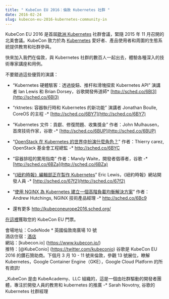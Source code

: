 ```yaml
---
title: " KubeCon EU 2016：倫敦 Kubernetes 社群 "
date: 2016-02-24
slug: kubecon-eu-2016-kubernetes-community-in
---
```


<!--
---
title: " KubeCon EU 2016: Kubernetes Community in London "
date: 2016-02-24
slug: kubecon-eu-2016-kubernetes-community-in
url: /zh-cn/blog/2016/02/Kubecon-Eu-2016-Kubernetes-Community-In
---
-->

<!--
KubeCon EU 2016 is the inaugural [European Kubernetes](http://kubernetes.io/) community conference that follows on the American launch in November 2015. KubeCon is fully dedicated to education and community engagement for[Kubernetes](http://kubernetes.io/) enthusiasts, production users and the surrounding ecosystem.
-->
KubeCon EU 2016 是首屆[歐洲 Kubernetes](http://kubernetes.io/) 社群會議，緊隨 2015 年 11 月召開的北美會議。KubeCon 致力於為 [Kubernetes](http://kubernetes.io/) 愛好者、產品使用者和周圍的生態系統提供教育和社群參與。

<!--
Come join us in London and hang out with hundreds from the Kubernetes community and experience a wide variety of deep technical expert talks and use cases.
-->
快來加入我們在倫敦，與 Kubernetes 社群的數百人一起出去，體驗各種深入的技術專家講座和用例。

<!--
Don’t miss these great speaker sessions at the conference:
-->
不要錯過這些優質的演講：

<!--
* “Kubernetes Hardware Hacks: Exploring the Kubernetes API Through Knobs, Faders, and Sliders” by Ian Lewis and Brian Dorsey, Developer Advocate, Google -* [http://sched.co/6Bl3](http://sched.co/6Bl3)  

* “rktnetes: what's new with container runtimes and Kubernetes” by Jonathan Boulle, Developer and Team Lead at CoreOS -* [http://sched.co/6BY7](http://sched.co/6BY7)

* “Kubernetes Documentation: Contributing, fixing issues, collecting bounties” by John Mulhausen, Lead Technical Writer, Google -* [http://sched.co/6BUP](http://sched.co/6BUP)&nbsp;
* “[What is OpenStack's role in a Kubernetes world?](https://kubeconeurope2016.sched.org/event/6BYC/what-is-openstacks-role-in-a-kubernetes-world?iframe=yes&w=i:0;&sidebar=yes&bg=no#?iframe=yes&w=i:100;&sidebar=yes&bg=no)” By Thierry Carrez, Director of Engineering, OpenStack Foundation -* http://sched.co/6BYC
* “A Practical Guide to Container Scheduling” by Mandy Waite, Developer Advocate, Google -* [http://sched.co/6BZa](http://sched.co/6BZa)  

* “[Kubernetes in Production in The New York Times newsroom](https://kubeconeurope2016.sched.org/event/67f2/kubernetes-in-production-in-the-new-york-times-newsroom?iframe=yes&w=i:0;&sidebar=yes&bg=no#?iframe=yes&w=i:100;&sidebar=yes&bg=no)” Eric Lewis, Web Developer, New York Times -* [http://sched.co/67f2](http://sched.co/67f2)
* “[Creating an Advanced Load Balancing Solution for Kubernetes with NGINX](https://kubeconeurope2016.sched.org/event/6Bc9/creating-an-advanced-load-balancing-solution-for-kubernetes-with-nginx?iframe=yes&w=i:0;&sidebar=yes&bg=no#?iframe=yes&w=i:100;&sidebar=yes&bg=no)” by Andrew Hutchings, Technical Product Manager, NGINX -* http://sched.co/6Bc9
* And many more http://kubeconeurope2016.sched.org/
-->

* “Kubernetes 硬體駭客：透過旋鈕、推杆和滑塊探索 Kubernetes API” 演講者 Ian Lewis 和 Brian Dorsey，谷歌開發佈道師* [http://sched.co/6Bl3](http://sched.co/6Bl3)

* “rktnetes: 容器執行時和 Kubernetes 的新功能” 演講者 Jonathan Boulle, CoreOS 的主程 -* [http://sched.co/6BY7](http://sched.co/6BY7)

* “Kubernetes 文件：貢獻、修復問題、收集獎金” 作者：John Mulhausen，首席技術作家，谷歌 -* [http://sched.co/6BUP](http://sched.co/6BUP)&nbsp;
* “[OpenStack 在 Kubernetes 的世界中扮演什麼角色？](https://kubeconeurope2016.sched.org/event/6BYC/what-is-openstacks-role-in-a-kubernetes-world?iframe=yes&w=i:0;&sidebar=yes&bg=no#?iframe=yes&w=i:100;&sidebar=yes&bg=no)” 作者：Thierry carez, OpenStack 基金會工程總監 -* http://sched.co/6BYC
* “容器排程的實用指南” 作者：Mandy Waite，開發者倡導者，谷歌 -* [http://sched.co/6BZa](http://sched.co/6BZa)

* “[《紐約時報》編輯部正在製作 Kubernetes](https://kubeconeurope2016.sched.org/event/67f2/kubernetes-in-production-in-the-new-york-times-newsroom?iframe=yes&w=i:0;&sidebar=yes&bg=no#?iframe=yes&w=i:100;&sidebar=yes&bg=no)” Eric Lewis，《紐約時報》網站開發人員 -* [http://sched.co/67f2](http://sched.co/67f2)
* “[使用 NGINX 為 Kubernetes 建立一個高階負載均衡解決方案](https://kubeconeurope2016.sched.org/event/6Bc9/creating-an-advanced-load-balancing-solution-for-kubernetes-with-nginx?iframe=yes&w=i:0;&sidebar=yes&bg=no#?iframe=yes&w=i:100;&sidebar=yes&bg=no)” 作者：Andrew Hutchings, NGINX 技術產品經理 -* http://sched.co/6Bc9
* 還有更多 http://kubeconeurope2016.sched.org/

<!--
Get your KubeCon EU [tickets here](https://ti.to/kubecon/kubecon-eu-2016).
-->
[在這裡](https://ti.to/kubecon/kubecon-eu-2016)獲取您的 KubeCon EU 門票。

<!--
Venue Location: CodeNode * 10 South Pl, London, United Kingdom  
Accommodations: [hotels](https://skillsmatter.com/contact-us#hotels)   
Website: [kubecon.io](https://www.kubecon.io/)   
Twitter: [@KubeConio](https://twitter.com/kubeconio) #KubeCon
Google is a proud Diamond sponsor of KubeCon EU 2016. Come to London next month, March 10th & 11th, and visit booth #13 to learn all about Kubernetes, Google Container Engine (GKE) and Google Cloud Platform!  
-->
會場地址：CodeNode * 英國倫敦南廣場 10 號  
酒店住宿：[酒店](https://skillsmatter.com/contact-us)  
網站：[kubecon.io] (https://www.kubecon.io/)  
推特：[@KubeConio] (https://twitter.com/kubeconio)
谷歌是 KubeCon EU 2016 的鑽石贊助商。下個月 3 月 10 - 11 號來倫敦，參觀 13 號展位，瞭解 Kubernetes，Google Container Engine（GKE），Google Cloud Platform 的所有資訊!

<!--
_KubeCon is organized by KubeAcademy, LLC, a community-driven group of developers focused on the education of developers and the promotion of Kubernetes._

-* Sarah Novotny, Kubernetes Community Manager, Google
-->

_KubeCon 是由 KubeAcademy、LLC 組織的，這是一個由社群驅動的開發者團體，專注於開發人員的教育和 kubernetes 的推廣
-* Sarah Novotny, 谷歌的 Kubernetes 社群經理

